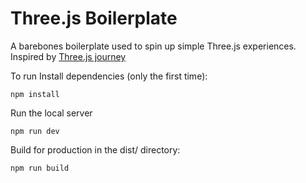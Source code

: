 # Three.js Boilerplate

A barebones boilerplate used to spin up simple Three.js experiences.
Inspired by [Three.js journey](https://threejs-journey.com/)

To run Install dependencies (only the first time):

```
npm install
```

Run the local server

```
npm run dev
```

Build for production in the dist/ directory:

```
npm run build
```
